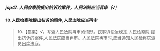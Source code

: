 ##### jcp47. 人民检察院提出抗诉的案件，人民法院应当再审（√）

#### 10.人民检察院提出抗诉的案件,人民法院应当再审
>   10.【答案】√。考查人民法院再审的情形。民事诉讼法规定,人民检察院
    提出抗诉的案件,人民法院应当再审。人民法院再审时,应当通知人民检察院派员出席法庭。














